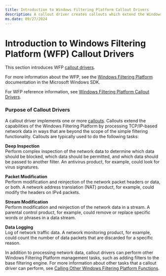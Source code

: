 ```yaml
---
title: Introduction to Windows Filtering Platform Callout Drivers
description: A callout driver creates callouts which extend the Windows Filtering Platform by processing TCP/IP network data in more advanced ways than basic filtering can handle.
ms.date: 09/27/2024
---
```


# Introduction to Windows Filtering Platform (WFP) Callout Drivers


This section introduces WFP [callout drivers](callout-driver.md). 

For more information about the WFP, see the [Windows Filtering Platform](/windows/win32/fwp/windows-filtering-platform-start-page) documentation in the Microsoft Windows SDK.

For WFP reference information, see [Windows Filtering Platform Callout Drivers](/windows-hardware/drivers/ddi/_netvista/#windows-filtering-platform-callout-drivers).

### Purpose of Callout Drivers

A callout driver implements one or more [callouts](callout.md). Callouts extend the capabilities of the Windows Filtering Platform by processing TCP/IP-based network data in ways that are beyond the scope of the simple filtering functionality. Callouts are typically used to do the following tasks:

<a href="" id="deep-inspection-------"></a>**Deep Inspection**   
Perform complex inspection of the network data to determine which data should be blocked, which data should be permitted, and which data should be passed to another filter. An antivirus product, for example, could look for virus signatures.

<a href="" id="packet-modification-------"></a>**Packet Modification**   
Perform modification and reinjection of the network packet headers or data, or both. A network address translation (NAT) product, for example, could modify the headers on IPv4 packets.

<a href="" id="stream-modification-------"></a>**Stream Modification**   
Perform modification and reinjection of the network data in a stream. A parental control product, for example, could remove or replace specific words or phrases in a data stream.

<a href="" id="data-logging-------"></a>**Data Logging**   
Log of network traffic data. A network monitoring product, for example, could count the number of data packets that are discarded for a specific reason.

In addition to processing network data, callout drivers can perform other Windows Filtering Platform management tasks, such as adding filters to the base filtering engine. For more information about other tasks that a callout driver can perform, see [Calling Other Windows Filtering Platform Functions](calling-other-windows-filtering-platform-functions.md).

 

